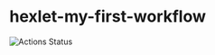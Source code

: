 # hexlet-my-first-workflow
![Actions Status](https://github.com/rubtsovant77/hexlet-my-first-workflow/actions/workflows/hello-world.yml/badge.svg)
